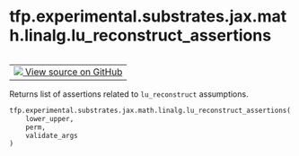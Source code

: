 <div itemscope itemtype="http://developers.google.com/ReferenceObject">
<meta itemprop="name" content="tfp.experimental.substrates.jax.math.linalg.lu_reconstruct_assertions" />
<meta itemprop="path" content="Stable" />
</div>

# tfp.experimental.substrates.jax.math.linalg.lu_reconstruct_assertions


<table class="tfo-notebook-buttons tfo-api" align="left">

<td>
  <a target="_blank" href="https://github.com/tensorflow/probability/blob/master/tensorflow_probability/python/experimental/substrates/jax/math/linalg.py">
    <img src="https://www.tensorflow.org/images/GitHub-Mark-32px.png" />
    View source on GitHub
  </a>
</td></table>



Returns list of assertions related to `lu_reconstruct` assumptions.

``` python
tfp.experimental.substrates.jax.math.linalg.lu_reconstruct_assertions(
    lower_upper,
    perm,
    validate_args
)
```



<!-- Placeholder for "Used in" -->
